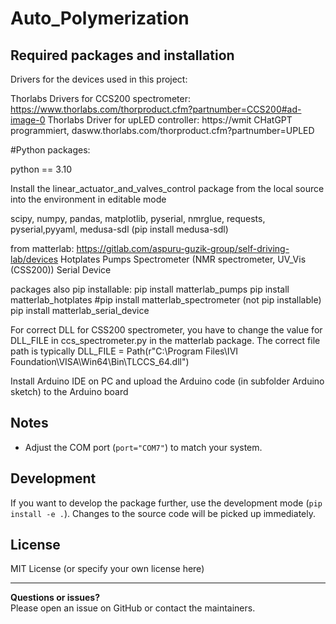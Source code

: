 # Auto_Polymerization




## Required packages and installation


Drivers for the devices used in this project:

Thorlabs Drivers for CCS200 spectrometer: https://www.thorlabs.com/thorproduct.cfm?partnumber=CCS200#ad-image-0 
Thorlabs Driver for upLED controller: https://wmit CHatGPT programmiert, dasww.thorlabs.com/thorproduct.cfm?partnumber=UPLED 

#Python packages:

python == 3.10

Install the linear_actuator_and_valves_control package from the local source into the environment in editable mode

scipy, numpy, pandas, matplotlib, pyserial, nmrglue, requests, pyserial,pyyaml, medusa-sdl (pip install medusa-sdl)

from matterlab:
https://gitlab.com/aspuru-guzik-group/self-driving-lab/devices
Hotplates
Pumps
Spectrometer (NMR spectrometer, UV_Vis (CSS200))
Serial Device

packages also pip installable: 
pip install matterlab_pumps
pip install matterlab_hotplates
#pip install matterlab_spectrometer (not pip installable)
pip install matterlab_serial_device

For correct DLL for CSS200 spectrometer, you have to change the value for DLL_FILE in ccs_spectrometer.py in the matterlab package.
The correct file path is typically DLL_FILE = Path(r"C:\Program Files\IVI Foundation\VISA\Win64\Bin\TLCCS_64.dll")

Install Arduino IDE on PC and upload the Arduino code (in subfolder Arduino sketch) to the Arduino board

## Notes
- Adjust the COM port (`port="COM7"`) to match your system.


## Development

If you want to develop the package further, use the development mode (`pip install -e .`). Changes to the source code will be picked up immediately.

## License
MIT License (or specify your own license here)

---

**Questions or issues?**  
Please open an issue on GitHub or contact the maintainers.
